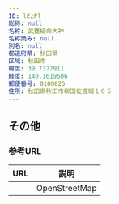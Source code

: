 ```yaml
---
ID: lEzPl
総称: null
名称: 武甕槌命大神
名称読み: null
別名: null
都道府県: 秋田県
区域: 秋田市
緯度: 39.7377911
経度: 140.1619506
郵便番号: 0100825
住所: 秋田県秋田市柳田佐渡端１６５
---
```


## その他

### 参考URL

| URL | 説明          |
| --- | ------------- |
|     | OpenStreetMap |
